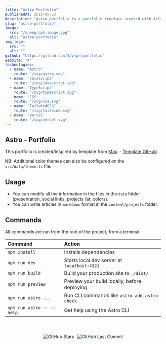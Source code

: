 ```yaml
---
title: "Astro Portfolio"
publishedAt: 2018-05-23
description: "Astro portfolio is a portfolio template created with Astro and TailwindCSS."
slug: "astro-portfolio"
image:
  src: "/opengraph-image.jpg"
  alt: "astro-portfolio"
img_logo:
  src: ""
  alt: ""
github: "https://github.com/1dvlpr/portfolio"
website: "#"
technologies:
  - name: "Astro"
    route: "/svg/astro.svg"
  - name: "JavaScript"
    route: "/svg/javascript.svg"
  - name: "TypeScript"
    route: "/svg/typescript.svg"
  - name: "CSS"
    route: "/svg/css.svg"
  - name: "TailwindCSS"
    route: "/svg/tailwind.svg"
  - name: "Vercel"
    route: "/svg/vercel.svg"
---
```


## Astro - Portfolio

This portfolio is created/inspired by template from [Max](https://www.maxencewolff.com). - [Template GitHub](https://github.com/MaeWolff/astro-portfolio-template)

NB: Additional color themes can also be configured on the `src/data/theme.ts` file.

## Usage

- You can modify all the information in the files in the `data` folder (presentation, social links, projects list, colors).
- You can write articles in `markdown` format in the `content/projects` folder.

## Commands

All commands are run from the root of the project, from a terminal:

| Command                   | Action                                           |
| :------------------------ | :----------------------------------------------- |
| `npm install`             | Installs dependencies                            |
| `npm run dev`             | Starts local dev server at `localhost:4321`      |
| `npm run build`           | Build your production site to `./dist/`          |
| `npm run preview`         | Preview your build locally, before deploying     |
| `npm run astro ...`       | Run CLI commands like `astro add`, `astro check` |
| `npm run astro -- --help` | Get help using the Astro CLI                     |

<div style="display: flex; justify-content: center; padding-top: 40px">
  <img src="https://img.shields.io/github/stars/1dvlpr/astro-portfolio.svg" alt="GitHub Stars" style="margin-right: 10px;"/>
  <img src="https://img.shields.io/github/last-commit/1dvlpr/astro-portfolio.svg" alt="GitHub Last Commit" />
</div>
